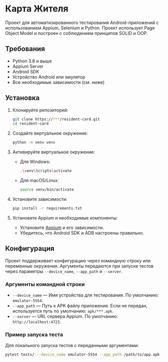 # Карта Жителя

Проект для автоматизированного тестирования Android-приложений с использованием Appium, Selenium и Python. Проект использует Page Object Model и построен с соблюдением принципов SOLID и OOP.

## Требования

- Python 3.8 и выше
- Appium Server
- Android SDK
- Устройство Android или эмулятор
- Все необходимые зависимости (см. ниже)

## Установка

1. Клонируйте репозиторий:

    ```bash
    git clone https://***/resident-card.git
    cd resident-card
    ```

2. Создайте виртуальное окружение:

    ```bash
    python -m venv venv
    ```

3. Активируйте виртуальное окружение:

    - Для Windows:
      ```bash
      .\venv\Scripts\activate
      ```
    - Для macOS/Linux:
      ```bash
      source venv/bin/activate
      ```

4. Установите зависимости:

    ```bash
    pip install -r requirements.txt
    ```

5. Установите Appium и необходимые компоненты:

    - Установите [Appium](https://appium.io/) и его зависимости.
    - Убедитесь, что Android SDK и ADB настроены правильно.

## Конфигурация

Проект поддерживает конфигурацию через командную строку или переменные окружения. Аргументы передаются при запуске тестов через параметры `--device_name`, `--app_path` и `--server`.

### Аргументы командной строки

- `--device_name` — Имя устройства для тестирования. По умолчанию: `emulator-5554`.
- `--app_path` — Путь к APK файлу приложения. Если не передан, используется путь по умолчанию: `apk/***.apk`.
- `--server` — URL сервера Appium. По умолчанию: `http://localhost:4723`.

### Пример запуска теста

Для локального запуска тестов с переданными аргументами:

```bash
pytest tests/ --device_name emulator-5554 --app_path /path/to/app.apk --server http://localhost:4723
